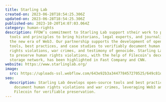 ```yaml
---
title: Starling Lab
created-on: 2023-06-28T18:54:25.306Z
updated-on: 2023-06-28T18:54:25.306Z
published-on: 2023-10-20T14:07:03.064Z
category: human-rights
description: FFDW’s commitment to Starling Lab support stheir work to prototype
  tools and principles to bring historians, legal experts, and journalists into
  the new era of Web3. Our partnership supports the development of open-source
  tools, best practices, and case studies to verifiably document human and civil
  rights violations, war crimes, and testimony of genocide. Starling Labs’ work
  to preserve human rights violations, with the help of Filecoin’s decentralized
  storage network, has been highlighted in Fast Company and CNN.
website: https://www.starlinglab.org/
image:
  src: https://uploads-ssl.webflow.com/643e92b3a344778457270525/649c81d53d6f2b384d2aa16e_image.png
seo:
  description: Starling Lab develops open-source tools and best practices to
    document human rights violations and war crimes, leveraging Web3 and
    Filecoin for verifiable preservation.
---
```

